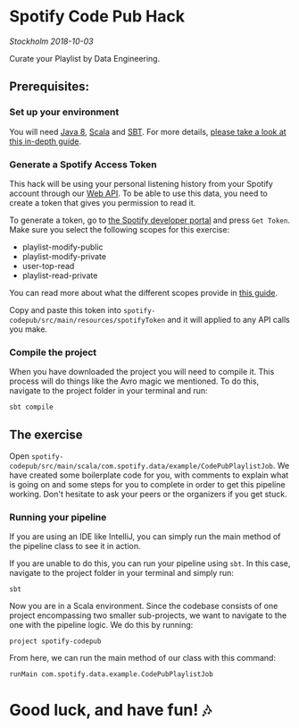 # Spotify Code Pub Hack
_Stockholm 2018-10-03_

Curate your Playlist by Data Engineering.


## Prerequisites:

### Set up your environment
You will need [Java 8](https://www.oracle.com/technetwork/java/javase/downloads/jdk8-downloads-2133151.html), [Scala](https://www.scala-lang.org/) and [SBT](https://www.scala-sbt.org/).
For more details, [please take a look at this in-depth guide](https://docs.google.com/document/d/1aHxZxZXrJEYnBWEwwPGwEtAGC5375oNJ3guqJegXhO4/edit?ts=5bb48102).

### Generate a Spotify Access Token
This hack will be using your personal listening history from your Spotify account through our [Web API](https://developer.spotify.com/documentation/web-api/). To be able to use this data, you need to create a token that gives you permission to read it.

To generate a token, go to [the Spotify developer portal](https://developer.spotify.com/console/post-playlists/) and press `Get Token`.
Make sure you select the following scopes for this exercise:
- playlist-modify-public
- playlist-modify-private
- user-top-read
- playlist-read-private

You can read more about what the different scopes provide in [this guide](https://developer.spotify.com/documentation/general/guides/scopes/).

Copy and paste this token into `spotify-codepub/src/main/resources/spotifyToken` and it will applied to any API calls you make.

### Compile the project
When you have downloaded the project you will need to compile it. This process will do things like the Avro magic we mentioned.
To do this, navigate to the project folder in your terminal and run:

```
sbt compile
```

## The exercise

Open `spotify-codepub/src/main/scala/com.spotify.data/example/CodePubPlaylistJob`.
We have created some boilerplate code for you, with comments to explain what is going on and some steps for you to complete in order to get this pipeline working.
Don't hesitate to ask your peers or the organizers if you get stuck.

### Running your pipeline
If you are using an IDE like IntelliJ, you can simply run the main method of the pipeline class to see it in action.

If you are unable to do this, you can run your pipeline using `sbt`. In this case, navigate to the project folder in your terminal and simply run:
 ```
 sbt
 ```
Now you are in a Scala environment. Since the codebase consists of one project encompassing two smaller sub-projects, we want to navigate to the one with the pipeline logic. We do this by running:
```
project spotify-codepub
```

From here, we can run the main method of our class with this command:
```
runMain com.spotify.data.example.CodePubPlaylistJob
```

# Good luck, and have fun! 🎶